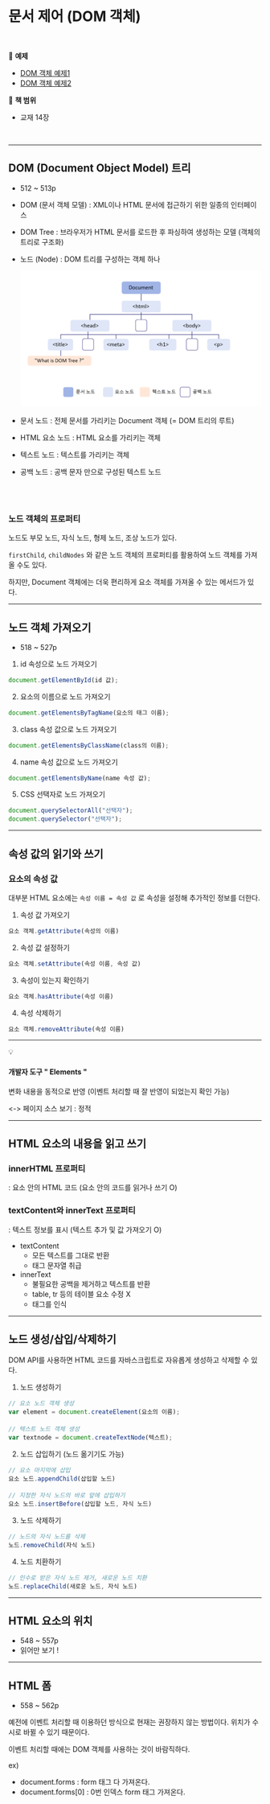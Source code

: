 # 문서 제어 (DOM 객체)



<br>

:milky_way: **예제**
- [DOM 객체 예제1](./test/dom1.html)
- [DOM 객체 예제2](./test/dom2.html)

:milky_way: **책 범위**
- 교재 14장

<br>



---

## DOM (Document Object Model) 트리

- 512 ~ 513p
- DOM (문서 객체 모델) : XML이나 HTML 문서에 접근하기 위한 일종의 인터페이스
- DOM Tree : 브라우저가 HTML 문서를 로드한 후 파싱하여 생성하는 모델 (객체의 트리로 구조화)
- 노드 (Node) : DOM 트리를 구성하는 객체 하나
    
    ![domtree](./domtree.png)
    

- 문서 노드 : 전체 문서를 가리키는 Document 객체 (= DOM 트리의 루트)
- HTML 요소 노드 : HTML 요소를 가리키는 객체
- 텍스트 노드 : 텍스트를 가리키는 객체
- 공백 노드 : 공백 문자 만으로 구성된 텍스트 노드

<br>
<br>

### 노드 객체의 프로퍼티

노드도 부모 노드, 자식 노드, 형제 노드, 조상 노드가 있다. 

`firstChild`, `childNodes` 와 같은 노드 객체의 프로퍼티를 활용하여 노드 객체를  가져올 수도 있다. 

하지만, Document 객체에는 더욱 편리하게 요소 객체를 가져올 수 있는 메서드가 있다.  

---

## 노드 객체 가져오기

- 518 ~ 527p

1. id 속성으로 노드 가져오기

```jsx
document.getElementById(id 값);
```

2. 요소의 이름으로 노드 가져오기

```jsx
document.getElementsByTagName(요소의 태그 이름);
```

3. class 속성 값으로 노드 가져오기

```jsx
document.getElementsByClassName(class의 이름);
```

4.  name 속성 값으로 노드 가져오기

```jsx
document.getElementsByName(name 속성 값);
```

5. CSS 선택자로 노드 가져오기

```jsx
document.querySelectorAll("선택자");
document.querySelector("선택자");
```

---

## 속성 값의 읽기와 쓰기

### 요소의 속성 값

대부분 HTML 요소에는 `속성 이름 = 속성 값` 로 속성을 설정해 추가적인 정보를 더한다.

1. 속성 값 가져오기

```jsx
요소 객체.getAttribute(속성의 이름)
```

2. 속성 값 설정하기

```jsx
요소 객체.setAttribute(속성 이름, 속성 값)
```

3. 속성이 있는지 확인하기

```jsx
요소 객체.hasAttribute(속성 이름)
```

4. 속성 삭제하기

```jsx
요소 객체.removeAttribute(속성 이름)
```


---

:bulb:

#### 개발자 도구 " Elements "  

변화 내용을 동적으로 반영 
(이벤트 처리할 때 잘 반영이 되었는지 확인 가능)

<-> 페이지 소스 보기 : 정적

---

## HTML 요소의 내용을 읽고 쓰기

### innerHTML 프로퍼티

: 요소 안의 HTML 코드 (요소 안의 코드를 읽거나 쓰기 O)

### textContent와 innerText 프로퍼티

: 텍스트 정보를 표시 (텍스트 추가 및 값 가져오기 O)

- textContent
    - 모든 텍스트를 그대로 반환
    - 태그 문자열 취급
- innerText
    - 불필요한 공백을 제거하고 텍스트를 반환
    - table, tr 등의 테이블 요소 수정 X
    - 태그를 인식

---

## 노드 생성/삽입/삭제하기

DOM API를 사용하면 HTML 코드를 자바스크립트로 자유롭게 생성하고 삭제할 수 있다.

1. 노드 생성하기

```jsx
// 요소 노드 객체 생성
var element = document.createElement(요소의 이름); 

// 텍스트 노드 객체 생성
var textnode = document.createTextNode(텍스트); 
```

2. 노드 삽입하기 (노드 옮기기도 가능)

```jsx
// 요소 마지막에 삽입
요소 노드.appendChild(삽입할 노드)

// 지정한 자식 노드의 바로 앞에 삽입하기
요소 노드.insertBefore(삽입할 노드, 자식 노드)
```

3. 노드 삭제하기

```jsx
// 노드의 자식 노드를 삭제
노드.removeChild(자식 노드)
```

4. 노드 치환하기

```jsx
// 인수로 받은 자식 노드 제거, 새로운 노드 치환
노드.replaceChild(새로운 노드, 자식 노드)
```

---

## HTML 요소의 위치

- 548 ~ 557p
- 읽어만 보기 !

---

## HTML 폼

- 558 ~ 562p

예전에 이벤트 처리할 때 이용하던 방식으로 현재는 권장하지 않는 방법이다. 위치가 수시로 바뀔 수 있기 때문이다. 

이벤트 처리할 때에는 DOM 객체를 사용하는 것이 바람직하다.

ex)

- document.forms : form 태그 다 가져온다.
- document.forms[0] : 0번 인덱스 form 태그 가져온다.